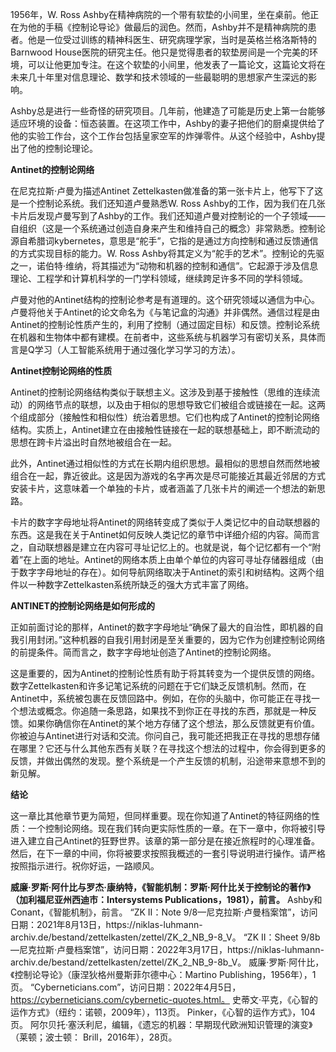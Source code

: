 1956年，W. Ross Ashby在精神病院的一个带有软垫的小间里，坐在桌前。他正在为他的手稿《控制论导论》做最后的润色。然而，Ashby并不是精神病院的患者。他是一位受过训练的精神科医生、研究病理学家，当时是英格兰格洛斯特的Barnwood House医院的研究主任。他只是觉得患者的软垫房间是一个完美的环境，可以让他更加专注。在这个软垫的小间里，他发表了一篇论文，这篇论文将在未来几十年里对信息理论、数学和技术领域的一些最聪明的思想家产生深远的影响。

Ashby总是进行一些奇怪的研究项目。几年前，他建造了可能是历史上第一台能够适应环境的设备：恒态装置。在这项工作中，Ashby的妻子把他们的厨桌提供给了他的实验工作台，这个工作台包括皇家空军的炸弹零件。从这个经验中，Ashby提出了他的控制论理论。

**Antinet的控制论网络**

在尼克拉斯·卢曼为描述Antinet Zettelkasten做准备的第一张卡片上，他写下了这是一个控制论系统。我们还知道卢曼熟悉W. Ross Ashby的工作，因为我们在几张卡片后发现卢曼写到了Ashby的工作。我们还知道卢曼对控制论的一个子领域——自组织（这是一个系统通过创造自身来产生和维持自己的概念）非常熟悉。控制论源自希腊词kybernetes，意思是“舵手”，它指的是通过方向控制和通过反馈通信的方式实现目标的能力。W. Ross Ashby将其定义为“舵手的艺术”。控制论的先驱之一，诺伯特·维纳，将其描述为“动物和机器的控制和通信”。它起源于涉及信息理论、工程学和计算机科学的一门学科领域，继续跨足许多不同的学科领域。

卢曼对他的Antinet结构的控制论参考是有道理的。这个研究领域以通信为中心。卢曼将他关于Antinet的论文命名为《与笔记盒的沟通》并非偶然。通信过程是由Antinet的控制论性质产生的，利用了控制（通过固定目标）和反馈。控制论系统在机器和生物体中都有建模。在前者中，这些系统与机器学习有密切关系，具体而言是Q学习（人工智能系统用于通过强化学习学习的方法）。

**Antinet控制论网络的性质**

Antinet的控制论网络结构类似于联想主义。这涉及到基于接触性（思维的连续流动）的网络节点的联想，以及由于相似的思想导致它们被组合或链接在一起。这两个组成部分（接触性和相似性）统治着思想。它们也构成了Antinet的控制论网络结构。实质上，Antinet建立在由接触性链接在一起的联想基础上，即不断流动的思想在跨卡片溢出时自然地被组合在一起。

此外，Antinet通过相似性的方式在长期内组织思想。最相似的思想自然而然地被组合在一起，靠近彼此。这是因为游戏的名字再次是尽可能接近其最近邻居的方式安装卡片，这意味着一个单独的卡片，或者涵盖了几张卡片的阐述一个想法的新思路。

卡片的数字字母地址将Antinet的网络转变成了类似于人类记忆中的自动联想器的东西。这是我在关于Antinet如何反映人类记忆的章节中详细介绍的内容。简而言之，自动联想器是建立在内容可寻址记忆上的。也就是说，每个记忆都有一个“附着”在上面的地址。Antinet的网络本质上由单个单位的内容可寻址存储器组成（由于数字字母地址的存在）。如何导航网络取决于Antinet的索引和树结构。这两个组件以一种数字Zettelkasten系统所缺乏的强大方式丰富了网络。

 **ANTINET的控制论网络是如何形成的**

正如前面讨论的那样，Antinet的数字字母地址“确保了最大的自治性，即机器的自我引用封闭。”这种机器的自我引用封闭是至关重要的，因为它作为创建控制论网络的前提条件。简而言之，数字字母地址创造了Antinet的控制论网络。

这是重要的，因为Antinet的控制论性质有助于将其转变为一个提供反馈的网络。数字Zettelkasten和许多记笔记系统的问题在于它们缺乏反馈机制。然而，在Antinet中，系统被包裹在反馈回路中。例如，在你的头脑中，你可能正在寻找一个想法或概念。你追随一条思路，如果找不到你正在寻找的东西，那就是一种反馈。如果你确信你在Antinet的某个地方存储了这个想法，那么反馈就更有价值。你被迫与Antinet进行对话和交流。你问自己，我可能还把我正在寻找的思想存储在哪里？它还与什么其他东西有关联？在寻找这个想法的过程中，你会得到更多的反馈，并做出偶然的发现。整个系统是一个产生反馈的机制，沿途带来意想不到的新见解。

**结论**

这一章比其他章节更为简短，但同样重要。现在你知道了Antinet的特征网络的性质：一个控制论网络。现在我们转向更实际性质的一章。在下一章中，你将被引导进入建立自己Antinet的狂野世界。该章的第一部分是在接近旅程时的心理准备。然后，在下一章的中间，你将被要求按照我概述的一套引导说明进行操作。请严格按照指示进行。祝你好运，一路顺风。


**威廉·罗斯·阿什比与罗杰·康纳特，《智能机制：罗斯·阿什比关于控制论的著作》（加利福尼亚州西迪市：Intersystems Publications，1981），前言。**
Ashby和Conant，《智能机制》，前言。
“ZK II：Note 9/8—尼克拉斯·卢曼档案馆”，访问日期：2021年8月13日，https://niklas-luhmann- archiv.de/bestand/zettelkasten/zettel/ZK_2_NB_9-8_V。
“ZK II：Sheet 9/8b—尼克拉斯·卢曼档案馆”，访问日期：2022年3月17日，https://niklas-luhmann- archiv.de/bestand/zettelkasten/zettel/ZK_2_NB_9-8b_V。
威廉·罗斯·阿什比，《控制论导论》（康涅狄格州曼斯菲尔德中心：Martino Publishing，1956年），1页。
“Cyberneticians.com”，访问日期：2022年4月5日，https://cyberneticians.com/cybernetic-quotes.html。
史蒂文·平克，《心智的运作方式》（纽约：诺顿，2009年），113页。
Pinker，《心智的运作方式》，104页。
阿尔贝托·塞沃利尼，编辑，《遗忘的机器：早期现代欧洲知识管理的演变》（莱顿；波士顿： Brill，2016年），28页。




































